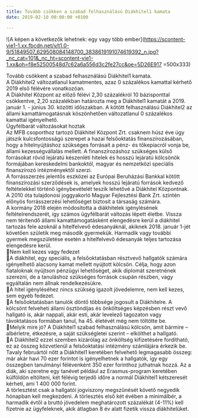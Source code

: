 ```yaml
---
title: Tovább csökken a szabad felhasználású Diákhitel1 kamata
date: 2019-02-10 00:00:00 +0100

---
```

![A képen a következők lehetnek: egy vagy több ember](https://scontent-vie1-1.xx.fbcdn.net/v/t1.0-9/51849507_629508084148700_3838619191074619392_n.jpg?_nc_cat=101&_nc_ht=scontent-vie1-1.xx&oh=f8e52500548d7c62a6a556d3c2fe27cc&oe=5D26E917 =500x333)

Tovább csökkent a szabad felhasználású Diákhitel1 kamata.   
A Diákhitel2 változatlanul kamatmentes, azaz 0 százalékos kamattal kérhető 2019 első félévére vonatkozóan.  
A Diákhitel Központ az előző félévi 2,30 százalékról 10 bázisponttal csökkentve, 2,20 százalékban határozta meg a Diákhitel1 kamatát a 2019. január 1. - június 30. közötti időszakban. A kötött felhasználású Diákhitel2 az állami kamattámogatásnak köszönhetően változatlanul 0 százalékos kamattal igényelhető.  
Ügyfélbarát változásokat hoztak  
Az MFB csoporthoz tartozó Diákhitel Központ Zrt. csaknem húsz éve úgy játszik kulcsfontosságú szerepet a hazai felsőoktatás finanszírozásában, hogy a hitelnyújtáshoz szükséges forrásait a pénz- és tőkepiacról vonja be, állami kezességvállalás mellett. A finanszírozáshoz szükséges külső forrásokat rövid lejáratú készenléti hitelek és hosszú lejáratú kölcsönök formájában kereskedelmi bankoktól, magyar és nemzetközi speciális finanszírozó intézményektől szerzi.  
A forrásszerzés jelentős eszközei az Európai Beruházási Bankkal kötött finanszírozási szerződések is, amelyek hosszú lejáratú források kedvező feltételekkel történő igénybevételét teszik lehetővé a Diákhitel Központnak. A 2010 óta tulajdonosi joggyakorló Magyar Fejlesztési Bank Zrt. szintén előnyös forrásszerzési lehetőséget biztosít a társaság számára.  
A kormány 2018 elején módosította a diákhitelek igénylésének feltételrendszerét, így számos ügyfélbarát változás lépett életbe. Vissza nem térítendő állami kamattámogatásként elengedésre kerül a diákhitel tartozás fele azoknál a hitelfelvevő édesanyáknál, akiknek 2018. január 1-jét követően születik meg második gyermekük. Harmadik vagy további gyermek megszületése esetén a hitelfelvevő édesanyák teljes tartozása elengedésre kerül.   
📍Nem kell kezes vagy fedezet  
📍A diákhitel, egy speciális, a felsőoktatásban résztvevő hallgatók számára igényelhető alacsony kamat mellett nyújtott kölcsön. Célja, hogy azon fiataloknak nyújtson pénzügyi lehetőséget, akik diplomát szeretnének szerezni, de a tanuláshoz szükséges források csupán részben, vagy egyáltalán nem állnak rendelkezésükre.   
📍A hitel igényléséhez nincs szükség igazolt jövedelemre, nem kell kezes, sem egyéb fedezet.  
📍A felsőoktatásban tanulók döntő többsége jogosult a Diákhitelre. A kölcsönt felveheti állami ösztöndíjas és önköltséges képzésben részt vevő hallgató is, akár nappali, akár esti, akár levelező tagozaton vagy távoktatásos formában tanul, ha 45. életévét még nem töltötte be.  
📍Melyik mire jó? A Diákhitel1 szabad felhasználású kölcsön, amit bármire – albérletre, étkezésre, a saját szükségletei szerint – elkölthet a hallgató.   
📍A Diákhitel2 ezzel szemben kizárólag az önköltség kifizetésére fordítható, ez az összeg közvetlenül a felsőoktatási intézmény számlájára érkezik be.  
Tavaly februártól nőtt a Diákhitel1 keretében felvehető legmagasabb összeg: már akár havi 70 ezer forintot is igényelhetnek a hallgatók, így egy összegben tanulmányi félévenként 350 ezer forinthoz juthatnak hozzá. Az a diák, aki szeretne egy tanévet például az Erasmus-program keretében külföldön eltölteni, két félévig terjedő időre a normál Diákhitel1 kétszeresét kérheti, ami 1 400 000 forint.  
A törlesztést csak a hallgatói jogviszony megszűnését követő negyedik hónapban kell megkezdeni. A törlesztés első két évében a minimálbér, a harmadik évtől a bruttó jövedelem meghatározott százalékát (4-11%) kell fizetnie az ügyfeleknek, akik átlagban 8 év alatt fizetik vissza diákhitelüket.